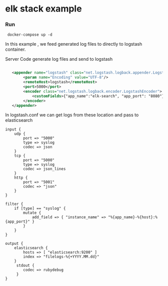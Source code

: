 # elk stack example
 
 ### Run
 
 ```
  docker-compose up -d
 ```   
 
In this example , we feed generated log files to directly to logstash container. 

Server Code generate log files and send to logstash

```xml

   <appender name="logstash" class="net.logstash.logback.appender.LogstashTcpSocketAppender">
        <param name="Encoding" value="UTF-8"/>
        <remoteHost>logstash</remoteHost>
        <port>5000</port>
        <encoder class="net.logstash.logback.encoder.LogstashEncoder">
            <customFields>{"app_name":"elk-search", "app_port": "8080"}</customFields>
        </encoder>
   </appender>

```
In logstash.conf  we can get logs from these location and pass to elasticsearch

```
input {
    udp {
        port => "5000"
        type => syslog
        codec => json
    }
    tcp {
        port => "5000"
        type => syslog
        codec => json_lines
    }
    http {
        port => "5001"
        codec => "json"
    }
}

filter {
    if [type] == "syslog" {
        mutate {
            add_field => { "instance_name" => "%{app_name}-%{host}:%{app_port}" }
        }
    }
}
 
output {
    elasticsearch {
        hosts => [ "elasticsearch:9200" ]
        index => "filelogs-%{+YYYY.MM.dd}"
    }
     stdout {
        codec => rubydebug
     }
}

```
 
